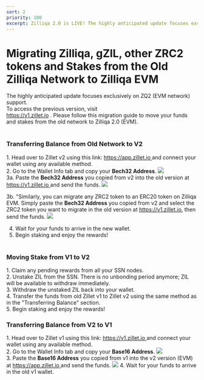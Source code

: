 ```yaml
---
sort: 2
priority: 100
excerpt: Zilliqa 2.0 is LIVE! The highly anticipated update focuses exclusively on ZQ2 (EVM network) support.
---
```


# Migrating Zilliqa, gZIL, other ZRC2 tokens and Stakes from the Old Zilliqa Network to Zilliqa EVM

The highly anticipated update focuses exclusively on ZQ2 (EVM network) support.  
To access the previous version, visit  
<a href="https://v1.zillet.io" class="text-primary" target="_blank">
https://v1.zillet.io
</a>. Please follow this migration guide to move your funds and stakes from the old network to Zilliqa 2.0 (EVM).
<br /><br />

<h3 class="font-bold text-primary">Transferring Balance from Old Network to V2</h3> 
1. Head over to Zillet v2 using this link: <a href="https://app.zillet.io" class="text-primary" target="_blank">
https://app.zillet.io
</a> and connect your wallet using any available method.
<br /> <div class="mt-2" /> 
2. Go to the Wallet Info tab and copy your <b>Bech32 Address</b>.
<img src="https://www.zillet.io/transfer-1.png" />
<br /> <div class="mt-2" /> 
3a. Paste the <b>Bech32 Address</b> you copied from v2 into the old version at <a href="https://v1.zillet.io" class="text-primary" target="_blank">
https://v1.zillet.io
</a> and send the funds.
<img src="https://www.zillet.io/transfer-2.png" />

3b. "Similarly, you can migrate any ZRC2 token to an ERC20 token on Zilliqa EVM. Simply paste the <b>Bech32 Address</b> you copied from v2 and select the ZRC2 token you want to migrate in the old version at <a href='https://v1.zillet.io' class='text-primary' target='_blank'>https://v1.zillet.io</a>, then send the funds.
<img src="https://www.zillet.io/transfer-3.png" />
<br /> <div class="mt-2" />

4. Wait for your funds to arrive in the new wallet.
   <br /> <div class="mt-2" />
5. Begin staking and enjoy the rewards!
   <br /><br />

<h3 class="font-bold text-primary">Moving Stake from V1 to V2</h3> 
1. Claim any pending rewards from all your SSN nodes.
<br /> <div class="mt-2" /> 
2. Unstake ZIL from the SSN. There is no unbonding period anymore; ZIL will be available to withdraw immediately.
<br /> <div class="mt-2" /> 
3. Withdraw the unstaked ZIL back into your wallet.
<br /> <div class="mt-2" /> 
4. Transfer the funds from old Zillet v1 to Zillet v2 using the same method as in the "Transferring Balance" section.
<br /> <div class="mt-2" /> 
5. Begin staking and enjoy the rewards!

<h3 class="font-bold text-primary">Transferring Balance from V2 to V1</h3> 
1. Head over to Zillet v1 using this link: <a href="https://v1.zillet.io" class="text-primary" target="_blank">
https://v1.zillet.io
</a> and connect your wallet using any available method.
<br /> <div class="mt-2" /> 
2. Go to the Wallet Info tab and copy your <b>Base16 Address</b>.
<img src="https://www.zillet.io/transfer-4.png" />
<br /> <div class="mt-2" /> 
3. Paste the <b>Base16 Address</b> you copied from v1 into the v2 version (EVM) at <a href="https://app.zillet.io" class="text-primary" target="_blank">
https://app.zillet.io
</a> and send the funds.
<img src="https://www.zillet.io/transfer-5.png" />
4. Wait for your funds to arrive in the old v1 wallet.
   <br /> <div class="mt-2" />

